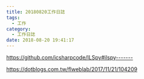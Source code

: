 ```yaml
---
title: 20180820工作日誌
tags:
  - 工作
category:
  - 工作日誌
date: 2018-08-20 19:41:17
---
```

https://github.com/icsharpcode/ILSpy#ilspy-------

https://dotblogs.com.tw/flweblab/2017/11/21/104209